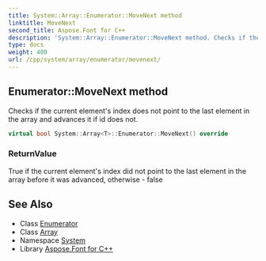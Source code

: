 ```yaml
---
title: System::Array::Enumerator::MoveNext method
linktitle: MoveNext
second_title: Aspose.Font for C++
description: 'System::Array::Enumerator::MoveNext method. Checks if the current element''s index does not point to the last element in the array and advances it if id does not in C++.'
type: docs
weight: 400
url: /cpp/system/array/enumerator/movenext/
---
```

## Enumerator::MoveNext method


Checks if the current element's index does not point to the last element in the array and advances it if id does not.

```cpp
virtual bool System::Array<T>::Enumerator::MoveNext() override
```


### ReturnValue

True if the current element's index did not point to the last element in the array before it was advanced, otherwise - false

## See Also

* Class [Enumerator](../)
* Class [Array](../../)
* Namespace [System](../../../)
* Library [Aspose.Font for C++](../../../../)
